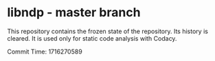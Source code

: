 # libndp - master branch

This repository contains the frozen state of the repository.
Its history is cleared. It is used only for static code
analysis with Codacy.

Commit Time: 1716270589